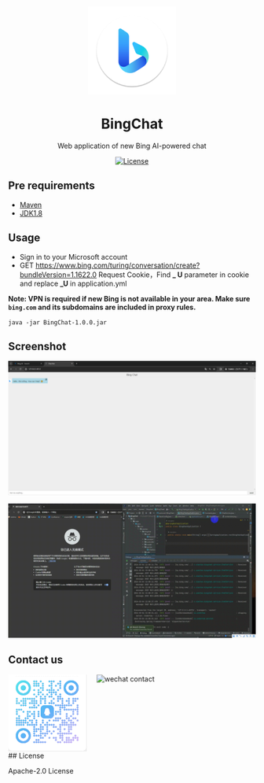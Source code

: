 <p align="center">
  <img width="180" src="./icon.png" alt="BingChat">
  <h1 align="center">BingChat</h1>
  <p align="center">Web application of new Bing AI-powered chat</p>
</p>

<p align="center">
  <a href="https://opensource.org/licenses/Apache-2.0">
    <img alt="License" src="https://img.shields.io/badge/license-Apache_2.0-green">
  </a>
</p>

## Pre requirements

- [Maven](https://maven.apache.org)
- [JDK1.8](https://jdk.java.net)

## Usage

- Sign in to your Microsoft account
- GET https://www.bing.com/turing/conversation/create?bundleVersion=1.1622.0 Request Cookie，Find **_
  U** parameter in cookie and replace **_U** in application.yml

**Note: VPN is required if new Bing is not available in your area. Make sure `bing.com` and its
subdomains are included in proxy rules.**

```
java -jar BingChat-1.0.0.jar
```

## Screenshot

<img width="601" src="./screenshot.png" alt="screenshot">

![Program Demo](https://github.com/xiaotao-xiaotao/BingChat/blob/main/video.gif)

## Contact us

<div style="display: flex;">
  <img style="margin-right: 20px;" width="160" src="./qq.png" alt="qq contact">
  <img width="160" src="https://vip.gptchatclub.com/attachments/square/wechat.png" alt="wechat contact">
</div>
## License

Apache-2.0 License


